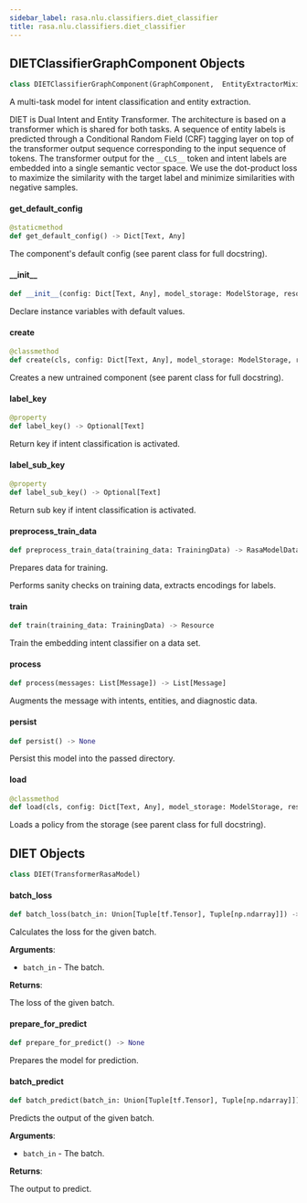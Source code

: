 ```yaml
---
sidebar_label: rasa.nlu.classifiers.diet_classifier
title: rasa.nlu.classifiers.diet_classifier
---
```

## DIETClassifierGraphComponent Objects

```python
class DIETClassifierGraphComponent(GraphComponent,  EntityExtractorMixin)
```

A multi-task model for intent classification and entity extraction.

DIET is Dual Intent and Entity Transformer.
The architecture is based on a transformer which is shared for both tasks.
A sequence of entity labels is predicted through a Conditional Random Field (CRF)
tagging layer on top of the transformer output sequence corresponding to the
input sequence of tokens. The transformer output for the ``__CLS__`` token and
intent labels are embedded into a single semantic vector space. We use the
dot-product loss to maximize the similarity with the target label and minimize
similarities with negative samples.

#### get\_default\_config

```python
@staticmethod
def get_default_config() -> Dict[Text, Any]
```

The component&#x27;s default config (see parent class for full docstring).

#### \_\_init\_\_

```python
def __init__(config: Dict[Text, Any], model_storage: ModelStorage, resource: Resource, execution_context: ExecutionContext, index_label_id_mapping: Optional[Dict[int, Text]] = None, entity_tag_specs: Optional[List[EntityTagSpec]] = None, model: Optional[RasaModel] = None, sparse_feature_sizes: Optional[Dict[Text, Dict[Text, List[int]]]] = None) -> None
```

Declare instance variables with default values.

#### create

```python
@classmethod
def create(cls, config: Dict[Text, Any], model_storage: ModelStorage, resource: Resource, execution_context: ExecutionContext) -> DIETClassifierGraphComponent
```

Creates a new untrained component (see parent class for full docstring).

#### label\_key

```python
@property
def label_key() -> Optional[Text]
```

Return key if intent classification is activated.

#### label\_sub\_key

```python
@property
def label_sub_key() -> Optional[Text]
```

Return sub key if intent classification is activated.

#### preprocess\_train\_data

```python
def preprocess_train_data(training_data: TrainingData) -> RasaModelData
```

Prepares data for training.

Performs sanity checks on training data, extracts encodings for labels.

#### train

```python
def train(training_data: TrainingData) -> Resource
```

Train the embedding intent classifier on a data set.

#### process

```python
def process(messages: List[Message]) -> List[Message]
```

Augments the message with intents, entities, and diagnostic data.

#### persist

```python
def persist() -> None
```

Persist this model into the passed directory.

#### load

```python
@classmethod
def load(cls, config: Dict[Text, Any], model_storage: ModelStorage, resource: Resource, execution_context: ExecutionContext, **kwargs: Any, ,) -> DIETClassifierGraphComponent
```

Loads a policy from the storage (see parent class for full docstring).

## DIET Objects

```python
class DIET(TransformerRasaModel)
```

#### batch\_loss

```python
def batch_loss(batch_in: Union[Tuple[tf.Tensor], Tuple[np.ndarray]]) -> tf.Tensor
```

Calculates the loss for the given batch.

**Arguments**:

- `batch_in` - The batch.
  

**Returns**:

  The loss of the given batch.

#### prepare\_for\_predict

```python
def prepare_for_predict() -> None
```

Prepares the model for prediction.

#### batch\_predict

```python
def batch_predict(batch_in: Union[Tuple[tf.Tensor], Tuple[np.ndarray]]) -> Dict[Text, tf.Tensor]
```

Predicts the output of the given batch.

**Arguments**:

- `batch_in` - The batch.
  

**Returns**:

  The output to predict.

